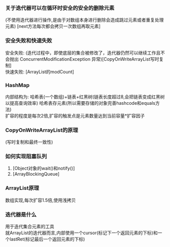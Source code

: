### 关于迭代器可以在循环时安全的安全的删除元素

(不使用迭代器进行操作,是由于对数组本身进行删除会造成跳过元素或者重复处理元素) [next方法每次都会拷贝一次数组再取元素]

### 安全失败和快速失败

安全失败: (迭代过程中，即使底层的集合被修改了，迭代器仍然可以继续工作且不会抛出 ConcurrentModificationException 异常)[CopyOnWriteArrayList写时复制]  
快速失败: [ArrayList的modCount]

### HashMap

内部结构为: 哈希表(一个数组)+链表+红黑树(链表长度超过8,会把链表变成红黑树以提高查询效率)
哈希表存元素(所以需要存储的对象完善hashcode和equals方法)  
扩容的程度是每次2倍,扩容的触发点是元素数量达到当前容量*扩容因子

### CopyOnWriteArrayList的原理

(写时复制和最终一致性)

### 如何实现阻塞队列

1. [Object对象的wait()和notify()]
2. [ArrayBlockingQueue]

### ArrayList原理

数组实现,每次扩容1.5倍,使用浅拷贝

### 迭代器是什么

用于迭代集合元素的工具  
就ArrayList的迭代器而言,内部使用一个cursor(标记下一个返回元素的下标)和一个lastRet(标记最后一个返回元素的下标)
